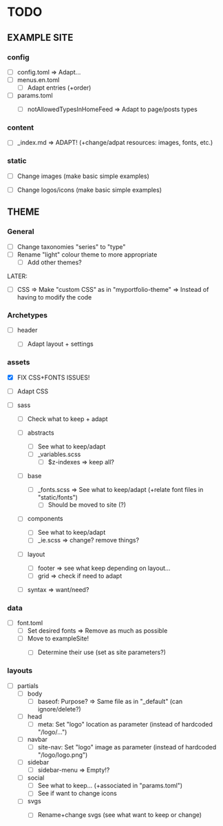 # TODO

## EXAMPLE SITE

### config
* [ ] config.toml
    => Adapt...
* [ ] menus.en.toml
    * [ ] Adapt entries (+order)
* [ ] params.toml
    * [ ] notAllowedTypesInHomeFeed
        => Adapt to page/posts types


### content
* [ ] _index.md => ADAPT! (+change/adpat resources: images, fonts, etc.)


### static
* [ ] Change images (make basic simple examples)
* [ ] Change logos/icons (make basic simple examples)


## THEME

### General
* [ ] Change taxonomies "series" to "type"
* [ ] Rename "light" colour theme to more appropriate
    * [ ] Add other themes?

LATER:
* [ ] CSS => Make "custom CSS" as in "myportfolio-theme" => Instead of having to modify the code


### Archetypes
* [ ] header
    * [ ] Adapt layout + settings


### assets
* [x] FIX CSS+FONTS ISSUES!
* [ ] Adapt CSS

* [ ] sass
    * [ ] Check what to keep + adapt
    * [ ] abstracts
        * [ ] See what to keep/adapt
        * [ ] _variables.scss
            * [ ] $z-indexes
                => keep all?
    * [ ] base
        * [ ] _fonts.scss => See what to keep/adapt (+relate font files in "static/fonts")
            * [ ] Should be moved to site (?)
    * [ ] components
        * [ ] See what to keep/adapt
        * [ ] _ie.scss
          => change? remove things?
    * [ ] layout
        * [ ] footer
            => see what keep depending on layout...
        * [ ] grid
            => check if need to adapt
    * [ ] syntax
        => want/need?


### data
* [ ] font.toml
    * [ ] Set desired fonts => Remove as much as possible
    * [ ] Move to exampleSite!
        * [ ] Determine their use (set as site parameters?)


### layouts
* [ ] partials
    * [ ] body
        * [ ] baseof: Purpose? => Same file as in "_default" (can ignore/delete?)
    * [ ] head
        * [ ] meta: Set "logo" location as parameter (instead of hardcoded "/logo/...")
    * [ ] navbar
        * [ ] site-nav: Set "logo" image as parameter (instead of hardcoded "/logo/logo.png")
    * [ ] sidebar
        * [ ] sidebar-menu => Empty!?
    * [ ] social
        * [ ] See what to keep... (+associated in "params.toml")
        * [ ] See if want to change icons
    * [ ] svgs
        * [ ] Rename+change svgs (see what want to keep or change)


